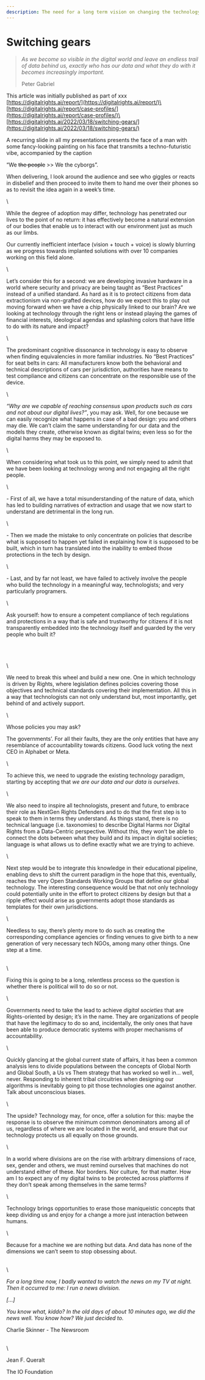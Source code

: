 ```yaml
---
description: The need for a long term vision on changing the technology paradigm.
---
```


# Switching gears

> _As we become so visible in the digital world and leave an endless trail of data behind us, exactly who has our data and what they do with it becomes increasingly important._
>
> Peter Gabriel

This article was initially published as part of xxx\
[https://digitalrights.ai/report/](https://digitalrights.ai/report/)\
[https://digitalrights.ai/report/case-profiles/](https://digitalrights.ai/report/case-profiles/)\
[https://digitalrights.ai/2022/03/18/switching-gears/](https://digitalrights.ai/2022/03/18/switching-gears/)



A recurring slide in all my presentations presents the face of a man with some fancy-looking painting on his face that transmits a techno-futuristic vibe, accompanied by the caption

“We ~~the people~~ >> We the cyborgs”.

When delivering, I look around the audience and see who giggles or reacts in disbelief and then proceed to invite them to hand me over their phones so as to revisit the idea again in a week’s time.

\


While the degree of adoption may differ, technology has penetrated our lives to the point of no return: it has effectively become a natural extension of our bodies that enable us to interact with our environment just as much as our limbs.

Our currently inefficient interface (vision + touch + voice) is slowly blurring as we progress towards implanted solutions with over 10 companies working on this field alone.

\


Let’s consider this for a second: we are developing invasive hardware in a world where security and privacy are being taught as “Best Practices” instead of a unified standard. As hard as it is to protect citizens from data extractionism via non-grafted devices, how do we expect this to play out moving forward when we have a chip physically linked to our brain? Are we looking at technology through the right lens or instead playing the games of financial interests, ideological agendas and splashing colors that have little to do with its nature and impact?

\


The predominant cognitive dissonance in technology is easy to observe when finding equivalencies in more familiar industries. No “Best Practices” for seat belts in cars: All manufacturers know both the behavioral and technical descriptions of cars per jurisdiction, authorities have means to test compliance and citizens can concentrate on the responsible use of the device.

\


_“Why are we capable of reaching consensus upon products such as cars and not about our digital lives?”_, you may ask. Well, for one because we can easily recognize what happens in case of a bad design: you and others may die. We can’t claim the same understanding for our data and the models they create, otherwise known as digital twins; even less so for the digital harms they may be exposed to.

\


When considering what took us to this point, we simply need to admit that we have been looking at technology wrong and not engaging all the right people.

\


\- First of all, we have a total misunderstanding of the nature of data, which has led to building narratives of extraction and usage that we now start to understand are detrimental in the long run.

\


\- Then we made the mistake to only concentrate on policies that describe what is supposed to happen yet failed in explaining how it is supposed to be built, which in turn has translated into the inability to embed those protections in the tech by design.

\


\- Last, and by far not least, we have failed to actively involve the people who build the technology in a meaningful way, technologists; and very particularly programers.

\


Ask yourself: how to ensure a competent compliance of tech regulations and protections in a way that is safe and trustworthy for citizens if it is not transparently embedded into the technology itself and guarded by the very people who built it?

\
\
\
\


We need to break this wheel and build a new one. One in which technology is driven by Rights, where legislation defines policies covering those objectives and technical standards covering their implementation. All this in a way that technologists can not only understand but, most importantly, get behind of and actively support.

\


Whose policies you may ask?&#x20;

The governments’. For all their faults, they are the only entities that have any resemblance of accountability towards citizens. Good luck voting the next CEO in Alphabet or Meta.

\


To achieve this, we need to upgrade the existing technology paradigm, starting by accepting that _we are our data and our data is ourselves_.

\


We also need to inspire all technologists, present and future, to embrace their role as NextGen Rights Defenders and to do that the first step is to speak to them in terms they understand. As things stand, there is no technical language (i.e. taxonomies) to describe Digital Harms nor Digital Rights from a Data-Centric perspective. Without this, they won’t be able to connect the dots between what they build and its impact in digital societies; language is what allows us to define exactly what we are trying to achieve.

\


Next step would be to integrate this knowledge in their educational pipeline, enabling devs to shift the current paradigm in the hope that this, eventually, reaches the very Open Standards Working Groups that define our global technology. The interesting consequence would be that not only technology could potentially unite in the effort to protect citizens by design but that a ripple effect would arise as governments adopt those standards as templates for their own jurisdictions.

\


Needless to say, there’s plenty more to do such as creating the corresponding compliance agencies or finding venues to give birth to a new generation of very necessary tech NGOs, among many other things. One step at a time.

\
\


Fixing this is going to be a long, relentless process so the question is whether there is political will to do so or not.&#x20;

\


Governments need to take the lead to achieve _digital societies_ that are Rights-oriented by design; it’s in the name. They are organizations of people that have the legitimacy to do so and, incidentally, the only ones that have been able to produce democratic systems with proper mechanisms of accountability.&#x20;

\


Quickly glancing at the global current state of affairs, it has been a common analysis lens to divide populations between the concepts of Global North and Global South, a Us vs Them strategy that has worked so well in… well, never. Responding to inherent tribal circuitries when designing our algorithms is inevitably going to pit those technologies one against another. Talk about unconscious biases.

\


The upside? Technology may, for once, offer a solution for this: maybe the response is to observe the minimum common denominators among all of us, regardless of where we are located in the world, and ensure that our technology protects us all equally on those grounds.

\


In a world where divisions are on the rise with arbitrary dimensions of race, sex, gender and others, we must remind ourselves that machines do not understand either of these. Nor borders. Nor culture, for that matter. How am I to expect any of my digital twins to be protected across platforms if they don’t speak among themselves in the same terms?

\


Technology brings opportunities to erase those maniqueistic concepts that keep dividing us and enjoy for a change a more just interaction between humans.

\


Because for a machine we are nothing but data. And data has none of the dimensions we can’t seem to stop obsessing about.

\
\


_For a long time now, I badly wanted to watch the news on my TV at night. Then it occurred to me: I run a news division._

_\[...]_

_You know what, kiddo? In the old days of about 10 minutes ago, we did the news well. You know how? We just decided to._

Charlie Skinner - The Newsroom

\
\


Jean F. Queralt

The IO Foundation

